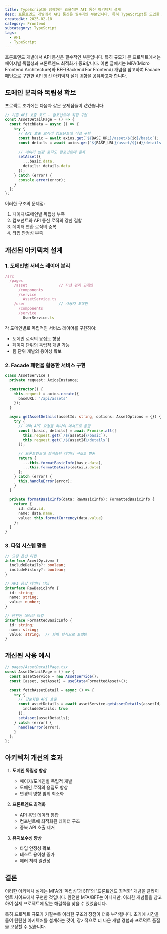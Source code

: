 ```yaml
---
title: TypeScript와 함께하는 효율적인 API 통신 아키텍처 설계
desc: 프론트엔드 개발에서 API 통신은 필수적인 부분입니다. 특히 TypeScript를 도입한 프로젝트에서는 타입 안정성과 함께 효율적인 API 통신 구조를 설계하는 것이 중요합니다. 이번 글에서는 실제 프로젝트에서 적용한 API 통신 아키텍처 설계 경험을 공유하고자 합니다.
createdAt: 2025-02-18
category: Frontend
subcategory: TypeScript
tags:
  - API
  - TypeScript
---
```


프론트엔드 개발에서 API 통신은 필수적인 부분입니다. 특히 규모가 큰 프로젝트에서는 페이지별 독립성과 프론트엔드 최적화가 중요합니다. 이번 글에서는 MFA(Micro Frontend Architecture)와 BFF(Backend For Frontend) 개념을 참고하여 Facade 패턴으로 구현한 API 통신 아키텍처 설계 경험을 공유하고자 합니다.

## 도메인 분리와 독립성 확보

프로젝트 초기에는 다음과 같은 문제점들이 있었습니다:

```typescript
// 기존 API 호출 코드 - 컴포넌트에 직접 구현
const AssetDetailPage = () => {
  const fetchData = async () => {
    try {
      // API 호출 로직이 컴포넌트에 직접 구현
      const basic = await axios.get(`${BASE_URL}/asset/${id}/basic`);
      const details = await axios.get(`${BASE_URL}/asset/${id}/details`);
      
      // 데이터 변환 로직도 컴포넌트에 존재
      setAsset({
        ...basic.data,
        details: details.data
      });
    } catch (error) {
      console.error(error);
    }
  };
};
```

이러한 구조의 문제점:
1. 페이지/도메인별 독립성 부족
2. 컴포넌트와 API 통신 로직의 강한 결합
3. 데이터 변환 로직의 중복
4. 타입 안정성 부족

## 개선된 아키텍처 설계

### 1. 도메인별 서비스 레이어 분리

```typescript
/src
  /pages
    /asset              // 자산 관리 도메인
      /components
      /service
        AssetService.ts
    /user               // 사용자 도메인
      /components
      /service
        UserService.ts
```

각 도메인별로 독립적인 서비스 레이어를 구현하여:
- 도메인 로직의 응집도 향상
- 페이지 단위의 독립적 개발 가능
- 팀 단위 개발의 용이성 확보

### 2. Facade 패턴을 활용한 서비스 구현

```typescript
class AssetService {
  private request: AxiosInstance;

  constructor() {
    this.request = axios.create({
      baseURL: '/api/assets'
    });
  }

  async getAssetDetails(assetId: string, options: AssetOptions = {}) {
    try {
      // 여러 API 요청을 하나의 메서드로 통합
      const [basic, details] = await Promise.all([
        this.request.get(`/${assetId}/basic`),
        this.request.get(`/${assetId}/details`)
      ]);

      // 프론트엔드에 최적화된 데이터 구조로 변환
      return {
        ...this.formatBasicInfo(basic.data),
        ...this.formatDetails(details.data)
      };
    } catch (error) {
      this.handleError(error);
    }
  }

  private formatBasicInfo(data: RawBasicInfo): FormattedBasicInfo {
    return {
      id: data.id,
      name: data.name,
      value: this.formatCurrency(data.value)
    };
  }
}
```

### 3. 타입 시스템 활용

```typescript
// 요청 옵션 타입
interface AssetOptions {
  includeDetails?: boolean;
  includeHistory?: boolean;
}

// API 응답 데이터 타입
interface RawBasicInfo {
  id: string;
  name: string;
  value: number;
}

// 변환된 데이터 타입
interface FormattedBasicInfo {
  id: string;
  name: string;
  value: string;  // 화폐 형식으로 포맷팅
}
```

## 개선된 사용 예시

```typescript
// pages/AssetDetailPage.tsx
const AssetDetailPage = () => {
  const assetService = new AssetService();
  const [asset, setAsset] = useState<FormattedAsset>();

  const fetchAssetDetail = async () => {
    try {
      // 단순화된 API 호출
      const assetDetails = await assetService.getAssetDetails(assetId, {
        includeDetails: true
      });
      setAsset(assetDetails);
    } catch (error) {
      handleError(error);
    }
  };
};
```

## 아키텍처 개선의 효과

1. **도메인 독립성 향상**
   - 페이지/도메인별 독립적 개발
   - 도메인 로직의 응집도 향상
   - 변경의 영향 범위 최소화

2. **프론트엔드 최적화**
   - API 응답 데이터 통합
   - 컴포넌트에 최적화된 데이터 구조
   - 중복 API 호출 제거

3. **유지보수성 향상**
   - 타입 안정성 확보
   - 테스트 용이성 증가
   - 에러 처리 일관성

## 결론

이러한 아키텍처 설계는 MFA의 '독립성'과 BFF의 '프론트엔드 최적화' 개념을 클라이언트 사이드에서 구현한 것입니다. 완전한 MFA/BFF는 아니지만, 이러한 개념들을 참고하여 실제 프로젝트에 맞는 해결책을 찾을 수 있었습니다.

특히 프로젝트 규모가 커질수록 이러한 구조의 장점이 더욱 부각됩니다. 초기에 시간을 들여 탄탄한 아키텍처를 설계하는 것이, 장기적으로 더 나은 개발 경험과 프로덕트 품질을 보장할 수 있습니다.